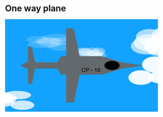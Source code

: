 # One way plane
![alt-text](https://github.com/NerdSmith/cg_task_1/blob/master/screenshots/plain_screen.png?raw=true)